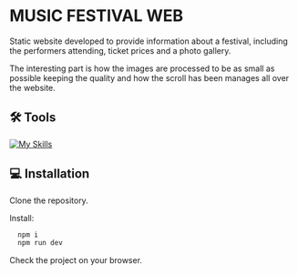 
# MUSIC FESTIVAL WEB


Static website developed to provide information about a festival, including the performers attending, ticket prices and a photo gallery.

The interesting part is how the images are processed to be as small as possible keeping the quality and how the scroll has been manages all over the website.


## 🛠 Tools


[![My Skills](https://skillicons.dev/icons?i=js,html,css,gulp,git)](https://skillicons.dev)
## 💻 Installation

Clone the repository.

Install:

```bash
  npm i
  npm run dev
```
Check the project on your browser.
    
